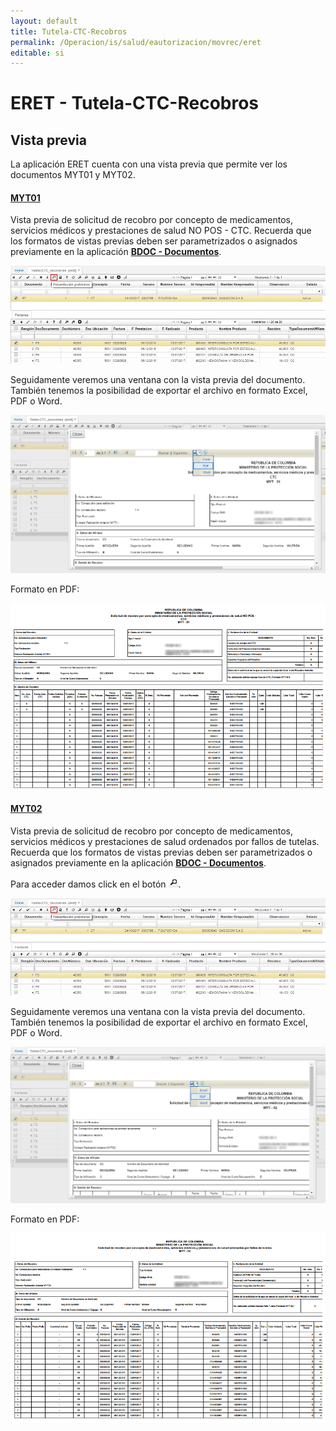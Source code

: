 ```yaml
---
layout: default
title: Tutela-CTC-Recobros
permalink: /Operacion/is/salud/eautorizacion/movrec/eret
editable: si
---
```


# ERET - Tutela-CTC-Recobros


## Vista previa

La aplicación ERET cuenta con una vista previa que permite ver los documentos MYT01 y MYT02.  

#### [MYT01](http://docs.oasiscom.com/Operacion/is/salud/eautorizacion/movrec/eret#mty01)

Vista previa de solicitud de recobro por concepto de medicamentos, servicios médicos y prestaciones de salud NO POS - CTC. Recuerda que los formatos de vistas previas deben ser parametrizados o asignados previamente en la aplicación [**BDOC - Documentos**](http://docs.oasiscom.com/Operacion/common/bsistema/bdoc#parametrización-de-formatos-de-impresión).  

![](eret.png)

Seguidamente veremos una ventana con la vista previa del documento. También tenemos la posibilidad de exportar el archivo en formato Excel, PDF o Word.  

![](eret3.png)

Formato en PDF:

![](eret4.png)


#### [MYT02](http://docs.oasiscom.com/Operacion/is/salud/eautorizacion/movrec/eret#mty02)

Vista previa de solicitud de recobro por concepto de medicamentos, servicios médicos y prestaciones de salud ordenados por fallos de tutelas. Recuerda que los formatos de vistas previas deben ser parametrizados o asignados previamente en la aplicación [**BDOC - Documentos**](http://docs.oasiscom.com/Operacion/common/bsistema/bdoc#parametrización-de-formatos-de-impresión).  

Para acceder damos click en el botón ![](lupa.png).  

![](eret.png)

Seguidamente veremos una ventana con la vista previa del documento. También tenemos la posibilidad de exportar el archivo en formato Excel, PDF o Word.  

![](eret1.png)

Formato en PDF:  

![](eret2.png)

